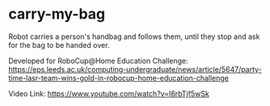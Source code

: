 # carry-my-bag
Robot carries a person's handbag and follows them, until they stop and ask for the bag to be handed over.

Developed for RoboCup@Home Education Challenge: https://eps.leeds.ac.uk/computing-undergraduate/news/article/5647/party-time-lasr-team-wins-gold-in-robocup-home-education-challenge

Video Link: https://www.youtube.com/watch?v=I6rbTjf5wSk
